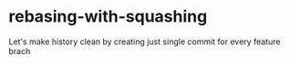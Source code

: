 # rebasing-with-squashing
Let's make history clean by creating just single commit for every feature brach
